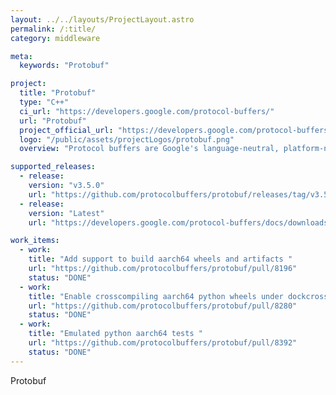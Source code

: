 ```yaml
---
layout: ../../layouts/ProjectLayout.astro
permalink: /:title/
category: middleware

meta:
  keywords: "Protobuf"

project:
  title: "Protobuf"
  type: "C++"
  ci_url: "https://developers.google.com/protocol-buffers/"
  url: "Protobuf"
  project_official_url: "https://developers.google.com/protocol-buffers/"
  logo: "/public/assets/projectLogos/protobuf.png"
  overview: "Protocol buffers are Google's language-neutral, platform-neutral, extensible mechanism for serializing structured data – think XML, but smaller, faster, and simpler."

supported_releases:
  - release:
    version: "v3.5.0"
    url: "https://github.com/protocolbuffers/protobuf/releases/tag/v3.5.0"
  - release:
    version: "Latest"
    url: "https://developers.google.com/protocol-buffers/docs/downloads"

work_items:
  - work:
    title: "Add support to build aarch64 wheels and artifacts "
    url: "https://github.com/protocolbuffers/protobuf/pull/8196"
    status: "DONE"
  - work:
    title: "Enable crosscompiling aarch64 python wheels under dockcross manylinux docker image "
    url: "https://github.com/protocolbuffers/protobuf/pull/8280"
    status: "DONE"
  - work:
    title: "Emulated python aarch64 tests "
    url: "https://github.com/protocolbuffers/protobuf/pull/8392"
    status: "DONE"
---
```


<p>Protobuf</p>
